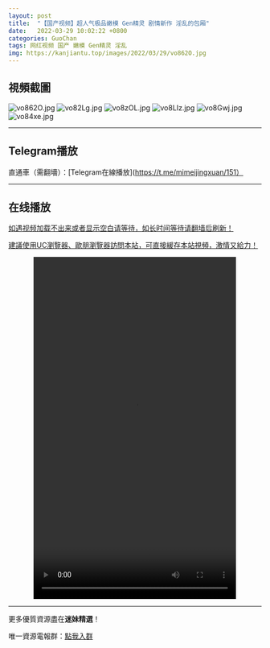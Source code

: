 ```yaml
---
layout: post
title:  "【国产视频】超人气极品嫩模 Gen精灵 剧情新作 淫乱的包厢"
date:   2022-03-29 10:02:22 +0800
categories: GuoChan
tags: 网红视频 国产 嫩模 Gen精灵 淫乱
img: https://kanjiantu.top/images/2022/03/29/vo862O.jpg
---
```



## 視頻截圖

![vo862O.jpg](https://kanjiantu.top/images/2022/03/29/vo862O.jpg)
![vo82Lg.jpg](https://kanjiantu.top/images/2022/03/29/vo82Lg.jpg)
![vo8zOL.jpg](https://kanjiantu.top/images/2022/03/29/vo8zOL.jpg)
![vo8LIz.jpg](https://kanjiantu.top/images/2022/03/29/vo8LIz.jpg)
![vo8Gwj.jpg](https://kanjiantu.top/images/2022/03/29/vo8Gwj.jpg)
![vo84xe.jpg](https://kanjiantu.top/images/2022/03/29/vo84xe.jpg)

* * *
## Telegram播放

直通車（需翻墻）：[Telegram在線播放](https://t.me/mimeijingxuan/151）

* * *
## 在线播放
<u>如遇视频加载不出来或者显示空白请等待，如长时间等待请翻墙后刷新！</u>

<u>建議使用UC瀏覽器、歐朋瀏覽器訪問本站，可直接緩存本站視頻，激情又給力！</u>
<center><video src="https://publer.io/uploads/tmp/1648500257-24441-0013-2039/47aac968928167edc041812e0e21662f.mp4" width="80%" height="680px" controls="controls"></video></center>

* * *
更多優質資源盡在**迷妹精選**！

唯一資源電報群：[點我入群](https://t.me/mimeijingxuan)


